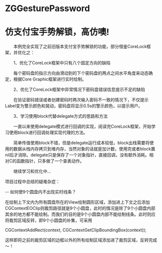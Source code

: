 # ZGGesturePassword
# 仿支付宝手势解锁，高仿噢!

　　本例完全实现了之前旧版本支付宝手势解锁的功能，部分借鉴CoreLock框架，并优化之：

　　1、优化了CoreLock框架中只有八个固定方向的缺陷

　　每个密码盘的指示方向由滑动到的下个密码盘的两点之间水平角度来动态确定，根据Core Graphic框架进行实时绘制。

　　2、优化了CoreLock框架中异常情况下密码盘错误信息提示不足的缺陷

　　在验证密码错误或者创建密码时两次输入密码不一致的情况下，不仅提示Label变为警示颜色和晃动，密码盘将显示0.5s的警示颜色，以提示用户。

　　3、学习使用block代替delegate方式的思路和方法

　　一直以来使用delegate模式进行回调的实现，阅读完CoreLock框架，开始学习使用block进行回调处理实现代理的方法。

　　简单传值使用block不错，但是delegate运行成本较低，block出栈需要将使用的数据从栈内存拷贝到堆内存，当然对象的话就是加计数，使用完或者block置nil后才消除。delegate只是保存了一个对象指针，直接回调，没有额外消耗。相对C的函数指针，只多做了一个查表动作。

　　继续学习和优化中...


项目过程中总结的疑难杂症：

-- 如何使9个圆盘内不出现实时线条？

在绘制上下文内为所有圆盘所在的View绘制圆形区域，添加进上下文之后添加CGContextEOClip则裁剪路径就是9个小圆盘，此时的情况是除了9个小圆盘内部其余的地方都不能绘制。而我们的目的是9个小圆盘内部不能绘制线条。此时则应将裁剪区域反转，即9个小圆盘的补集，可采用

 CGContextAddRect(context, CGContextGetClipBoundingBox(context));  

这样即将之前的裁剪区域的边框以外的所有绘制区域添加进了裁剪区域，反转完成～！ 
